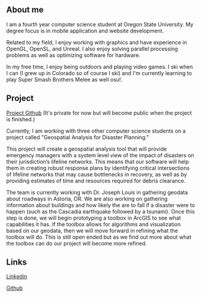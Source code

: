 ## About me

I am a fourth year computer science student at Oregon State University. My degree focus is in mobile application and website development. 

Related to my field, I enjoy working with graphics and have experience in OpenGL, OpenSL, and Unreal. I also enjoy solving parallel processing problems as well as optimizing software for hardware.

In my free time, I enjoy being outdoors and playing video games. I ski when I can (I grew up in Colorado so of course I ski) and I'm currently learning to play Super Smash Brothers Melee as well osu!. 

## Project

[Project Github](https://github.com/bullocgr/capstone) (It's private for now but will become public when the project is finished.)

Currently, I am working with three other computer science students on a project called "Geospatial Analysis for Disaster Planning."

This project will create a geospatial analysis tool that will provide emergency managers with a system level view of the impact of disasters on their jurisdiction’s lifeline networks. This means that our software will help them in creating robust response plans by identifying critical intersections of lifeline networks that may cause bottlenecks in recovery, as well as by providing estimates of time and resources required for debris clearance.

The team is currently working with Dr. Joseph Louis in gathering geodata about roadways in Astoria, OR. We are also working on gathering information about buildings and how likely the are to fall if a disaster were to happen (such as the Cascadia earthquake followed by a tsunami). Once this step is done, we will begin prototyping a toolbox in ArcGIS to see what capabilities it has. If the toolbox allows for algorithms and visualization based on our geodata, then we will move forward in refining what the toolbox will do. This is still open ended but as we find out more about what the toolbox can do our project will become more refined.

## Links
[Linkedin](https://www.linkedin.com/in/grace-m-bullock/)

[Github](https://github.com/bullocgr)
